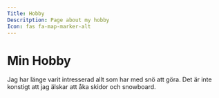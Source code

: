 ```yaml
---
Title: Hobby
Descritption: Page about my hobby
Icon: fas fa-map-marker-alt
---
```


Min Hobby
=================

Jag har länge varit intresserad allt som har med snö att göra. Det är inte konstigt att jag älskar att åka skidor och snowboard.